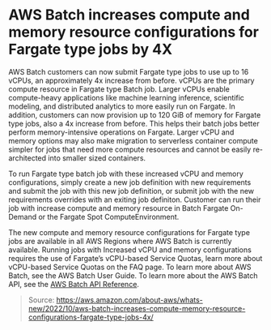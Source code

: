 # AWS Batch increases compute and memory resource configurations for Fargate type jobs by 4X

AWS Batch customers can now submit Fargate type jobs to use up to 16 vCPUs, an approximately 4x increase from before. vCPUs are the primary compute resource in Fargate type Batch job. Larger vCPUs enable compute-heavy applications like machine learning inference, scientific modeling, and distributed analytics to more easily run on Fargate. In addition, customers can now provision up to 120 GiB of memory for Fargate type jobs, also a 4x increase from before. This helps their batch jobs better perform memory-intensive operations on Fargate. Larger vCPU and memory options may also make migration to serverless container compute simpler for jobs that need more compute resources and cannot be easily re-architected into smaller sized containers.

To run Fargate type batch job with these increased vCPU and memory configurations, simply create a new job definition with new requirements and submit the job with this new job definition, or submit job with the new requirements overrides with an exiting job definiton. Customer can run their job with increase compute and memory resource in Batch Fargate On-Demand or the Fargate Spot ComputeEnvironment.

The new compute and memory resource configurations for Fargate type jobs are available in all AWS Regions where AWS Batch is currently available. Running jobs with Increased vCPU and memory configurations requires the use of Fargate’s vCPU-based Service Quotas, learn more about vCPU-based Service Quotas on the FAQ page. To learn more about AWS Batch, see the AWS Batch User Guide. To learn more about the AWS Batch API, see the [AWS Batch API Reference](https://docs.aws.amazon.com/batch/latest/APIReference/Welcome.html).

> Source: https://aws.amazon.com/about-aws/whats-new/2022/10/aws-batch-increases-compute-memory-resource-configurations-fargate-type-jobs-4x/